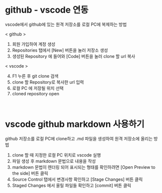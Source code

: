 # github - vscode 연동
vscode에서 github에 있는 원격 저장소를 로컬 PC에 복제하는 방법

< github >
1. 회원 가입하여 계정 생성
2. Repositories 탭에서 [New] 버튼을 눌러 저장소 생성
3. 생성된 Repository 에 들어와 [Code] 버튼을 눌러 clone 할 url 복사

< vscode >

4. F1 누른 후 git clone 검색
5. clone 할 Repository로 복사한 url 입력
6. 로컬 PC 에 저장될 위치 선택
7. cloned repository open

<br>

# vscode github markdown 사용하기
github 저장소를 로컬 PC에 clone하고 .md 파일을 생성하여 원격 저장소에 올리는 방법

1. clone 할 때 지정한 로컬 PC 위치로 vscode 실행
2. 파일 생성 후 markdown 문법으로 내용을 작성
3. markdown 문법이 렌더링 되어 표시되는 형태를 확인하려면 [Open Preview to the side] 버튼 클릭
4. Source Control 탭에서 변경사항 확인하고 [Stage Changes] 버튼 클릭
5. Staged Changes 에서 올릴 파일들 확인하고 [commit] 버튼 클릭